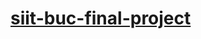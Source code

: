 # [siit-buc-final-project](https://CristacheCristina.github.io/siit-buc-final-project/final-project/pages/index.html)
